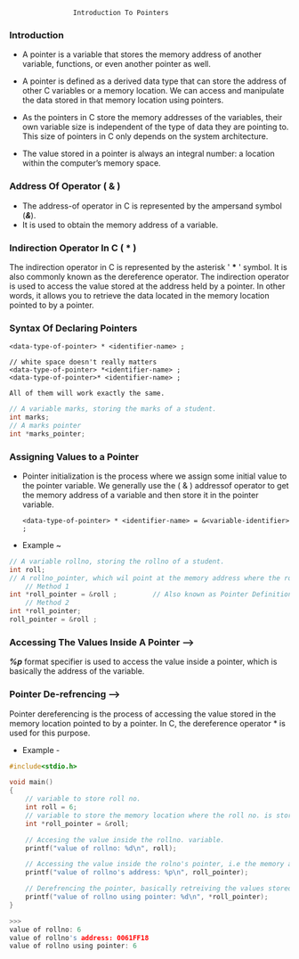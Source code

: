                     Introduction To Pointers

### Introduction
* A pointer is a variable that stores the memory address of another variable, functions, or even another pointer as well.

* A pointer is defined as a derived data type that can store the address of other C variables or a memory location. We can access and manipulate the data stored in that memory location using pointers.

* As the pointers in C store the memory addresses of the variables, their own variable size is independent of the type of data they are pointing to. This size of pointers in C only depends on the system architecture.

* The value stored in a pointer is always an integral number: a location within the computer’s memory space.

### Address Of Operator ( & )
* The address-of operator in C is represented by the ampersand symbol (*__&__*). 
* It is used to obtain the memory address of a variable. 

### Indirection Operator In C ( * )
The indirection operator in C is represented by the asterisk ' __*__ ' symbol. It is also commonly known as the dereference operator. The indirection operator is used to access the value stored at the address held by a pointer. In other words, it allows you to retrieve the data located in the memory location pointed to by a pointer.

### Syntax Of Declaring Pointers

    <data-type-of-pointer> * <identifier-name> ;

    // white space doesn't really matters
    <data-type-of-pointer> *<identifier-name> ;
    <data-type-of-pointer>* <identifier-name> ;

    All of them will work exactly the same.

```c
// A variable marks, storing the marks of a student.
int marks;
// A marks pointer
int *marks_pointer;
```

### Assigning Values to a Pointer
* Pointer initialization is the process where we assign some initial value to the pointer variable. We generally use the ( & ) addressof operator to get the memory address of a variable and then store it in the pointer variable.

      <data-type-of-pointer> * <identifier-name> = &<variable-identifier> ;

* Example ~

```c
// A variable rollno, storing the rollno of a student.
int roll;
// A rollno_pointer, which wil point at the memory address where the rollno. is stored in the memory.
    // Method 1
int *roll_pointer = &roll ;         // Also known as Pointer Definition or Pointer in One Line
    // Method 2
int *roll_pointer;
roll_pointer = &roll ;
```

### Accessing The Values Inside A Pointer -->
*__%p__* format specifier is used to access the value inside a pointer, which is basically the address of the variable.

### Pointer De-refrencing -->
Pointer dereferencing is the process of accessing the value stored in the memory location pointed to by a pointer. In C, the dereference operator * is used for this purpose.

* Example -

```c
#include<stdio.h>

void main()
{
    // variable to store roll no.
    int roll = 6;
    // variable to store the memory location where the roll no. is stored.
    int *roll_pointer = &roll;

    // Accesing the value inside the rollno. variable.
    printf("value of rollno: %d\n", roll);

    // Accessing the value inside the rolno's pointer, i.e the memory address of rollno variable. 
    printf("value of rollno's address: %p\n", roll_pointer);

    // Derefrencing the pointer, basically retreiving the values stored in the memory address value that the pointer is storing.
    printf("value of rollno using pointer: %d\n", *roll_pointer);
}

>>>
value of rollno: 6
value of rollno's address: 0061FF18
value of rollno using pointer: 6
```
